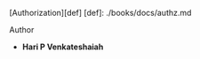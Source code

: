 
[Authorization][def]
[def]: ./books/docs/authz.md

[Mutual TLS]:./books/docs/mtls.md
[Cedar]: ./books/docs/cedar.md
[Rust]: ./books/docs/rust.md

Author
* **Hari P Venkateshaiah** 
